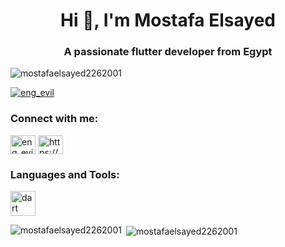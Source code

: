 <h1 align="center">Hi 👋, I'm Mostafa Elsayed</h1>
<h3 align="center">A passionate flutter developer from Egypt</h3>

<p align="left"> <img src="https://komarev.com/ghpvc/?username=mostafaelsayed2262001&label=Profile%20views&color=0e75b6&style=flat" alt="mostafaelsayed2262001" /> </p>

<p align="left"> <a href="https://twitter.com/eng_evil" target="blank"><img src="https://img.shields.io/twitter/follow/eng_evil?logo=twitter&style=for-the-badge" alt="eng_evil" /></a> </p>

<h3 align="left">Connect with me:</h3>
<p align="left">
<a href="https://twitter.com/eng_evil" target="blank"><img align="center" src="https://raw.githubusercontent.com/rahuldkjain/github-profile-readme-generator/master/src/images/icons/Social/twitter.svg" alt="eng_evil" height="30" width="40" /></a>
<a href="https://linkedin.com/in/https://www.linkedin.com/in/mostafa-elsayed-690148195/" target="blank"><img align="center" src="https://raw.githubusercontent.com/rahuldkjain/github-profile-readme-generator/master/src/images/icons/Social/linked-in-alt.svg" alt="https://www.linkedin.com/in/mostafa-elsayed-690148195/" height="30" width="40" /></a>
</p>

<h3 align="left">Languages and Tools:</h3>
<p align="left"> <a href="https://dart.dev" target="_blank" rel="noreferrer"> <img src="https://www.vectorlogo.zone/logos/dartlang/dartlang-icon.svg" alt="dart" width="40" height="40"/> </a> </p>

<p><img align="left" src="https://github-readme-stats.vercel.app/api/top-langs?username=mostafaelsayed2262001&show_icons=true&locale=en&layout=compact" alt="mostafaelsayed2262001" /></p>

<p>&nbsp;<img align="center" src="https://github-readme-stats.vercel.app/api?username=mostafaelsayed2262001&show_icons=true&locale=en" alt="mostafaelsayed2262001" /></p>
